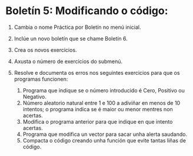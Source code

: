 # Boletín 5: Modificando o código:

1. Cambia o nome Práctica por Boletín no menú inicial.
2. Inclúe un novo boletín que se chame Boletín 6.
3. Crea os novos exercicios.
4. Axusta o número de exercicios do submenú.
5. Resolve e documenta os erros nos seguintes exercicios para que os programas funcionen:

    1. Programa que indique se o número introducido é Cero, Positivo ou Negativo.
    2. Número aleatorio natural entre 1 e 100 a adiviñar en menos de 10 intentos; o programa indica se é maior ou menor mentres non acertas.
    3. Modifica o programa anterior para que indique en que intento acertas.
    4. Programa que modifica un vector para sacar unha alerta saudando.
    5. Compacta o código creando unha función que evite tantas liñas de código.
